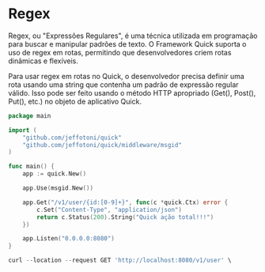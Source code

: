 # Regex

Regex, ou "Expressões Regulares", é uma técnica utilizada em programação para buscar e manipular padrões de texto. O Framework Quick suporta o uso de regex em rotas, permitindo que desenvolvedores criem rotas dinâmicas e flexíveis.

Para usar regex em rotas no Quick, o desenvolvedor precisa definir uma rota usando uma string que contenha um padrão de expressão regular válido. Isso pode ser feito usando o método HTTP apropriado (Get(), Post(), Put(), etc.) no objeto de aplicativo Quick.

```go
package main

import (
	"github.com/jeffotoni/quick"
	"github.com/jeffotoni/quick/middleware/msgid"
)

func main() {
	app := quick.New()

	app.Use(msgid.New())

	app.Get("/v1/user/{id:[0-9]+}", func(c *quick.Ctx) error {
		c.Set("Content-Type", "application/json")
		return c.Status(200).String("Quick ação total!!!")
	})

	app.Listen("0.0.0.0:8080")
}
```
```go
curl --location --request GET 'http://localhost:8080/v1/user' \
```